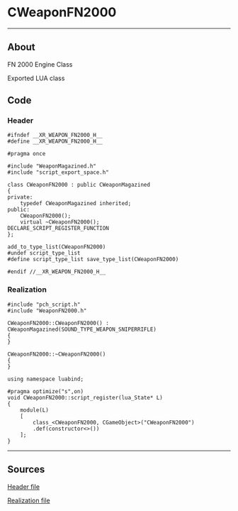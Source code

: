 # CWeaponFN2000

___

## About

FN 2000 Engine Class

Exported LUA class

## Code

### Header

```C++,icon=.devicon-cplusplus-plain,filepath="src/xrGame/WeaponFN2000.h"
#ifndef __XR_WEAPON_FN2000_H__
#define __XR_WEAPON_FN2000_H__

#pragma once

#include "WeaponMagazined.h"
#include "script_export_space.h"

class CWeaponFN2000 : public CWeaponMagazined
{
private:
	typedef CWeaponMagazined inherited;
public:
	CWeaponFN2000();
	virtual ~CWeaponFN2000();
DECLARE_SCRIPT_REGISTER_FUNCTION
};

add_to_type_list(CWeaponFN2000)
#undef script_type_list
#define script_type_list save_type_list(CWeaponFN2000)

#endif //__XR_WEAPON_FN2000_H__
```

### Realization

```C++,icon=.devicon-cplusplus-plain,filepath="src/xrGame/WeaponFN2000.cpp"
#include "pch_script.h"
#include "WeaponFN2000.h"

CWeaponFN2000::CWeaponFN2000() : CWeaponMagazined(SOUND_TYPE_WEAPON_SNIPERRIFLE)
{
}

CWeaponFN2000::~CWeaponFN2000()
{
}

using namespace luabind;

#pragma optimize("s",on)
void CWeaponFN2000::script_register(lua_State* L)
{
	module(L)
	[
		class_<CWeaponFN2000, CGameObject>("CWeaponFN2000")
		.def(constructor<>())
	];
}
```

___

## Sources

[Header file](https://bitbucket.org/anomalymod/xray-monolith/src/master/src/xrGame/WeaponFN2000.h)

[Realization file](https://bitbucket.org/anomalymod/xray-monolith/src/master/src/xrGame/WeaponFN2000.cpp)

